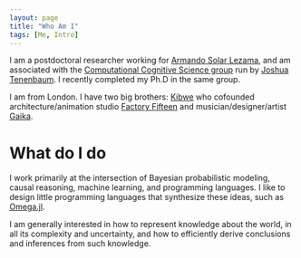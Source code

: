 ```yaml
---
layout: page
title: "Who Am I"
tags: [Me, Intro]
---
```


I am a postdoctoral researcher working for [Armando Solar Lezama](http://people.csail.mit.edu/asolar/), and am associated with the [Computational Cognitive Science group](http://cocosci.mit.edu) run by [Joshua Tenenbaum](http://web.mit.edu/cocosci/josh.html).  I recently completed my Ph.D in the same group.

I am from London. I have two big brothers: [Kibwe](http://blog.ted.com/constructing-kinetic-worlds-the-futuristic-films-of-ted-fellow-kibwe-tavares/) who cofounded architecture/animation studio [Factory Fifteen](http://www.factoryfifteen.com/) and musician/designer/artist [Gaika](https://warp.net/artists/gaika/).

# What do I do
I work primarily at the intersection of Bayesian probabilistic modeling, causal reasoning, machine learning, and programming languages.
I like to design little programming languages that synthesize these ideas, such as [Omega.jl](https://github.com/zenna/Omega.jl).

I am generally interested in how to represent knowledge about the world, in all its complexity and uncertainty, and how to efficiently derive conclusions and inferences from such knowledge.